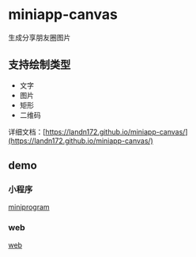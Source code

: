 # miniapp-canvas

生成分享朋友圈图片

## 支持绘制类型

- 文字
- 图片
- 矩形
- 二维码

详细文档：[https://landn172.github.io/miniapp-canvas/](https://landn172.github.io/miniapp-canvas/)

## demo

### 小程序

[miniprogram](miniprogram/)

### web

[web](web/)
